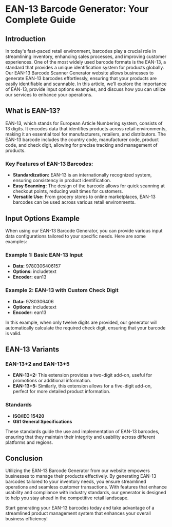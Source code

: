 # EAN-13 Barcode Generator: Your Complete Guide

## Introduction

In today's fast-paced retail environment, barcodes play a crucial role in streamlining inventory, enhancing sales processes, and improving customer experiences. One of the most widely used barcode formats is the EAN-13, a standard that provides a unique identification system for products globally. Our EAN-13 Barcode Scanner Generator website allows businesses to generate EAN-13 barcodes effortlessly, ensuring that your products are easily identifiable and scannable. In this article, we’ll explore the importance of EAN-13, provide input options examples, and discuss how you can utilize our services to enhance your operations.

## What is EAN-13?

EAN-13, which stands for European Article Numbering system, consists of 13 digits. It encodes data that identifies products across retail environments, making it an essential tool for manufacturers, retailers, and distributors. The EAN-13 barcode includes the country code, manufacturer code, product code, and check digit, allowing for precise tracking and management of products.

### Key Features of EAN-13 Barcodes:

- **Standardization:** EAN-13 is an internationally recognized system, ensuring consistency in product identification.
- **Easy Scanning:** The design of the barcode allows for quick scanning at checkout points, reducing wait times for customers.
- **Versatile Use:** From grocery stores to online marketplaces, EAN-13 barcodes can be used across various retail environments.

## Input Options Example

When using our EAN-13 Barcode Generator, you can provide various input data configurations tailored to your specific needs. Here are some examples:

### Example 1: Basic EAN-13 Input

- **Data:** 9780306406157  
- **Options:** includetext  
- **Encoder:** ean13  

### Example 2: EAN-13 with Custom Check Digit 

- **Data:** 9780306406  
- **Options:** includetext  
- **Encoder:** ean13  

In this example, when only twelve digits are provided, our generator will automatically calculate the required check digit, ensuring that your barcode is valid.

## EAN-13 Variants

### EAN-13+2 and EAN-13+5

- **EAN-13+2:** This extension provides a two-digit add-on, useful for promotions or additional information. 
- **EAN-13+5:** Similarly, this extension allows for a five-digit add-on, perfect for more detailed product information.

### Standards

- **ISO/IEC 15420**
- **GS1 General Specifications**

These standards guide the use and implementation of EAN-13 barcodes, ensuring that they maintain their integrity and usability across different platforms and regions.

## Conclusion

Utilizing the EAN-13 Barcode Generator from our website empowers businesses to manage their products effectively. By generating EAN-13 barcodes tailored to your inventory needs, you ensure streamlined operations and seamless customer transactions. With features that enhance usability and compliance with industry standards, our generator is designed to help you stay ahead in the competitive retail landscape. 

Start generating your EAN-13 barcodes today and take advantage of a streamlined product management system that enhances your overall business efficiency!